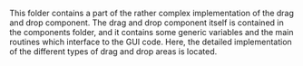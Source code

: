 This folder contains a part of the rather complex implementation of the drag and drop component.
The drag and drop component itself is contained in the components folder, and it contains some generic
variables and the main routines which interface to the GUI code.
Here, the detailed implementation of the different types of drag and drop areas is located.
